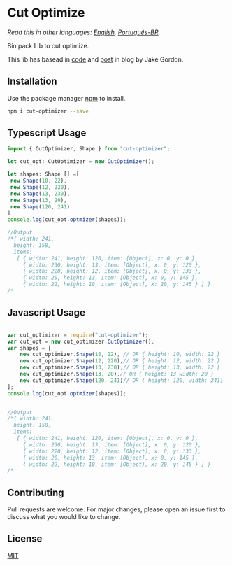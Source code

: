 # Cut Optimize

*Read this in other languages: [English](README.md), [Português-BR](README.pt-br.md).*

Bin pack Lib to cut optimize.

This lib has basead in [code](https://github.com/jakesgordon/bin-packing) and [post](https://codeincomplete.com/posts/bin-packing/) in blog by Jake Gordon.

## Installation

Use the package manager [npm](https://www.npmjs.com/package/cut-optimizer) to install.

```bash
npm i cut-optimizer --save
```

## Typescript Usage

```typescript
import { CutOptimizer, Shape } from "cut-optimizer";

let cut_opt: CutOptimizer = new CutOptimizer();

let shapes: Shape [] =[
 new Shape(10, 22),
 new Shape(12, 220),
 new Shape(13, 230),
 new Shape(13, 20),
 new Shape(120, 241)
]
console.log(cut_opt.optmizer(shapes));

//Output
/*{ width: 241,
  height: 158,
  items: 
   [ { width: 241, height: 120, item: [Object], x: 0, y: 0 },
     { width: 230, height: 13, item: [Object], x: 0, y: 120 },
     { width: 220, height: 12, item: [Object], x: 0, y: 133 },
     { width: 20, height: 13, item: [Object], x: 0, y: 145 },
     { width: 22, height: 10, item: [Object], x: 20, y: 145 } ] }
/*
```

## Javascript Usage

```javascript

var cut_optimizer = require("cut-optimizer");
var cut_opt = new cut_optimizer.CutOptimizer();
var shapes = [
    new cut_optimizer.Shape(10, 22), // OR { height: 10, width: 22 }
    new cut_optimizer.Shape(12, 220),// OR { height: 12, width: 22 }
    new cut_optimizer.Shape(13, 230),// OR { height: 13, width: 22 }
    new cut_optimizer.Shape(13, 20),// OR { height: 13 width: 20 }
    new cut_optimizer.Shape(120, 241)// OR { height: 120, width: 241}
];
console.log(cut_opt.optmizer(shapes));


//Output
/*{ width: 241,
  height: 158,
  items: 
   [ { width: 241, height: 120, item: [Object], x: 0, y: 0 },
     { width: 230, height: 13, item: [Object], x: 0, y: 120 },
     { width: 220, height: 12, item: [Object], x: 0, y: 133 },
     { width: 20, height: 13, item: [Object], x: 0, y: 145 },
     { width: 22, height: 10, item: [Object], x: 20, y: 145 } ] }
/*
```

## Contributing
Pull requests are welcome. For major changes, please open an issue first to discuss what you would like to change.

## License
[MIT](https://choosealicense.com/licenses/mit/)